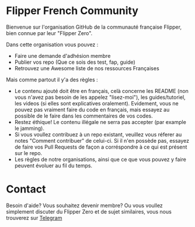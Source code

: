# Flipper French Community

Bienvenue sur l'organisation GitHub de la communauté française Flipper, bien connue par leur "Flipper Zero".

Dans cette organisation vous pouvez :
* Faire une demande d'adhésion membre
* Publier vos repo (Que ce sois des test, fap, guide)
* Retrouvez une Awesome liste de nos ressources Françaises

Mais comme partout il y'a des règles :
* Le contenu ajouté doit être en français, celà concerne les README (non vous n'avez pas besoin de les appelez "lisez-moi"), les guides/tutoriel, les videos (si elles sont explicatives oralement). Evidement, vous ne pouvez pas vraiment faire du code en français, mais essayez au possible de le faire dans les commentaires de vos codes. 
* Restez éthique! Le contenu illégale ne serra pas accepter (par example le jamming).
* Si vous voullez contribuez à un repo existant, veuillez vous réferer au notes "Comment contribuer" de celui-ci. Si il n'en possède pas, essayez de faire vos Pull Requests de façon a corréspondre à ce qui est présent sur le repo.
* Les règles de notre organisations, ainsi que ce que vous pouvez y faire peuvent évoluer au fil du temps.

# Contact

Besoin d'aide? Vous souhaitez devenir membre? Ou vous voullez simplement discuter du Flipper Zero et de sujet similaires, vous nous trouverez sur <a href="https://t.me/flipper_zero_french">Telegram</a>
